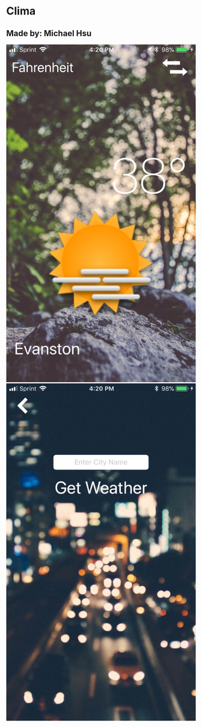 # Clima

## Made by: Michael Hsu

![View the weather](https://github.com/hsunami10/Clima/blob/master/weather_preview.jpg)
![Choose your location](https://github.com/hsunami10/Clima/blob/master/weather_city_preview.jpg)


